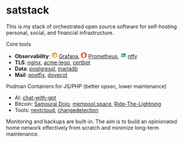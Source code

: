 # satstack

This is my stack of orchestrated open source software for self-hosting personal, social, and financial infrastructure.

Core tools

* __Observability__: <img src="docs/logos/grafana.svg" width="16" height="16"> [Grafana](https://grafana.com/), <img src="docs/logos/prometheus.svg" width="16" height="16"> [Prometheus](https://prometheus.io/), <img src="docs/logos/ntfy.svg" width="16" height="16"> [ntfy](https://ntfy.sh/)
* __TLS__: [nginx](https://nginx.org/en/), [acme-lego](https://go-acme.github.io/lego/), [certbot](https://certbot.eff.org/)
* __Data__: [postgresql](https://www.postgresql.org/), [mariadb](https://mariadb.org/)
* __Mail__: [postfix](http://www.postfix.org/), [dovecot](https://www.dovecot.org/)

Podman Containers for JS/PHP (better opsec, lower maintenance)

* AI: [chat-with-gpt](ansible/playbooks/containers/chat-with-gpt/README.md)
* Bitcoin: [Samourai Dojo](ansible/playbooks/containers/samourai/README.md), [mempool.space](ansible/playbooks/containers/mempool/README.md), [Ride-The-Lightning](ansible/playbooks/containers/rtl/README.md)
* Tools: [nextcloud](ansible/playbooks/containers/nextcloud/README.md), [changedetection](ansible/playbooks/containers/changedetection/README.md)

Monitoring and backups are built-in. The aim is to build an opinionated home network effectively from scratch and minimize long-term maintenance.